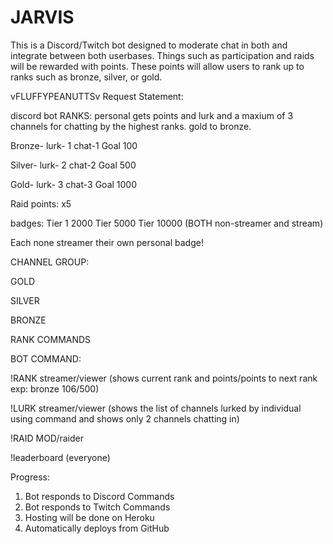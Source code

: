 # JARVIS

This is a Discord/Twitch bot designed to moderate chat in both and integrate between both userbases.
Things such as participation and raids will be rewarded with points.
These points will allow users to rank up to ranks such as bronze, silver, or gold.

vFLUFFYPEANUTTSv Request Statement:

discord bot
RANKS: personal gets points and lurk and a maxium of 3 channels for chatting by the highest ranks. gold to bronze.

Bronze- lurk- 1 chat-1  Goal 100 

Silver- lurk- 2 chat-2  Goal 500

Gold- lurk- 3 chat-3 Goal 1000

Raid points: x5 

badges: Tier 1 2000 Tier 5000 Tier 10000 (BOTH non-streamer and stream)

Each none streamer their own personal badge! 


CHANNEL GROUP:

GOLD 

SILVER 

BRONZE 

RANK COMMANDS

BOT COMMAND:

!RANK streamer/viewer (shows current rank and points/points to next rank exp: bronze 106/500)

!LURK streamer/viewer (shows the list of channels lurked by individual using command and shows only 2 channels chatting in) 

!RAID MOD/raider

!leaderboard (everyone)


Progress:
1. Bot responds to Discord Commands
2. Bot responds to Twitch Commands
3. Hosting will be done on Heroku
4. Automatically deploys from GitHub
